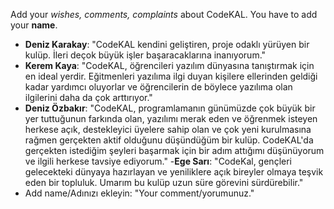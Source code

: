Add your _wishes, comments, complaints_ about CodeKAL. You have to add your **name**. 
- **Deniz Karakay**: "CodeKAL kendini geliştiren, proje odaklı yürüyen bir kulüp. İleri deçok büyük işler başaracaklarına inanıyorum."
- **Kerem Kaya**: "CodeKAL, öğrencileri yazılım dünyasına tanıştırmak için en ideal yerdir. Eğitmenleri yazılıma ilgi duyan kişilere 
ellerinden geldiği kadar yardımcı oluyorlar ve öğrencilerin de böylece yazılıma olan ilgilerini daha da çok arttırıyor."
- **Deniz Özbakır**: "CodeKAL, programlamanın günümüzde çok büyük bir yer tuttuğunun farkında olan, yazılımı merak eden ve öğrenmek 
isteyen herkese açık, destekleyici üyelere sahip olan ve çok yeni kurulmasına rağmen gerçekten aktif olduğunu düşündüğüm bir kulüp. 
CodeKAL'da gerçekten istediğim şeyleri başarmak için bir adım attığımı düşünüyorum ve ilgili herkese tavsiye ediyorum."
-**Ege Sarı**: "CodeKal, gençleri gelecekteki dünyaya hazırlayan ve yeniliklere açık bireyler olmaya teşvik eden bir topluluk. Umarım bu kulüp uzun süre görevini sürdürebilir."
- Add name/Adınızı ekleyin: "Your comment/yorumunuz."
